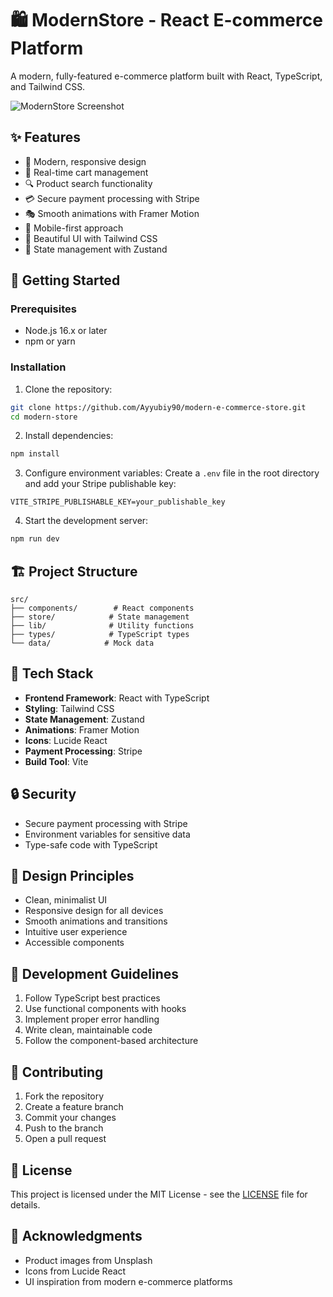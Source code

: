 # 🛍️ ModernStore - React E-commerce Platform

A modern, fully-featured e-commerce platform built with React, TypeScript, and Tailwind CSS.

![ModernStore Screenshot](https://images.unsplash.com/photo-1472851294608-062f824d29cc?w=800&h=400&fit=crop)

## ✨ Features

- 🎯 Modern, responsive design
- 🛒 Real-time cart management
- 🔍 Product search functionality
- 💳 Secure payment processing with Stripe
- 🎭 Smooth animations with Framer Motion
- 📱 Mobile-first approach
- 🎨 Beautiful UI with Tailwind CSS
- 🔄 State management with Zustand

## 🚀 Getting Started

### Prerequisites

- Node.js 16.x or later
- npm or yarn

### Installation

1. Clone the repository:
```bash
git clone https://github.com/Ayyubiy90/modern-e-commerce-store.git
cd modern-store
```

2. Install dependencies:
```bash
npm install
```

3. Configure environment variables:
Create a `.env` file in the root directory and add your Stripe publishable key:
```env
VITE_STRIPE_PUBLISHABLE_KEY=your_publishable_key
```

4. Start the development server:
```bash
npm run dev
```

## 🏗️ Project Structure

```
src/
├── components/        # React components
├── store/            # State management
├── lib/              # Utility functions
├── types/            # TypeScript types
└── data/            # Mock data
```

## 🧱 Tech Stack

- **Frontend Framework**: React with TypeScript
- **Styling**: Tailwind CSS
- **State Management**: Zustand
- **Animations**: Framer Motion
- **Icons**: Lucide React
- **Payment Processing**: Stripe
- **Build Tool**: Vite

## 🔒 Security

- Secure payment processing with Stripe
- Environment variables for sensitive data
- Type-safe code with TypeScript

## 🎨 Design Principles

- Clean, minimalist UI
- Responsive design for all devices
- Smooth animations and transitions
- Intuitive user experience
- Accessible components

## 📝 Development Guidelines

1. Follow TypeScript best practices
2. Use functional components with hooks
3. Implement proper error handling
4. Write clean, maintainable code
5. Follow the component-based architecture

## 🤝 Contributing

1. Fork the repository
2. Create a feature branch
3. Commit your changes
4. Push to the branch
5. Open a pull request

## 📄 License

This project is licensed under the MIT License - see the [LICENSE](LICENSE) file for details.

## 🙏 Acknowledgments

- Product images from Unsplash
- Icons from Lucide React
- UI inspiration from modern e-commerce platforms